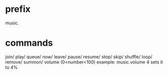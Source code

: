 # prefix 
music.
# commands 
 join/
 play/
 queue/
 now/
 leave/
 pause/
 resume/
 stop/
 skip/
 shuffle/
 loop/
 remove/
 summon/
 volume (0<number<100) example: music.volume 4 sets it to 4%
